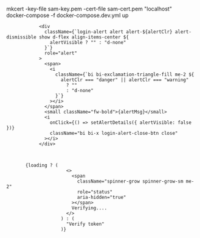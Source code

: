 mkcert -key-file sam-key.pem -cert-file sam-cert.pem "localhost"  
docker-compose -f docker-compose.dev.yml up

                <div
                  className={`login-alert alert alert-${alertClr} alert-dismissible show d-flex align-items-center ${
                    alertVisible ? "" : "d-none"
                  }`}
                  role="alert"
                >
                  <span>
                    <i
                      className={`bi bi-exclamation-triangle-fill me-2 ${
                        alertClr === "danger" || alertClr === "warning"
                          ? ""
                          : "d-none"
                      }`}
                    ></i>
                  </span>
                  <small className="fw-bold">{alertMsg}</small>
                  <i
                    onClick={() => setAlertDetails({ alertVisible: false })}
                    className="bi bi-x login-alert-close-btn close"
                  ></i>
                </div>



           {loading ? (
                          <>
                            <span
                              className="spinner-grow spinner-grow-sm me-2"
                              role="status"
                              aria-hidden="true"
                            ></span>
                            Verifying....
                          </>
                        ) : (
                          "Verify token"
                        )}
